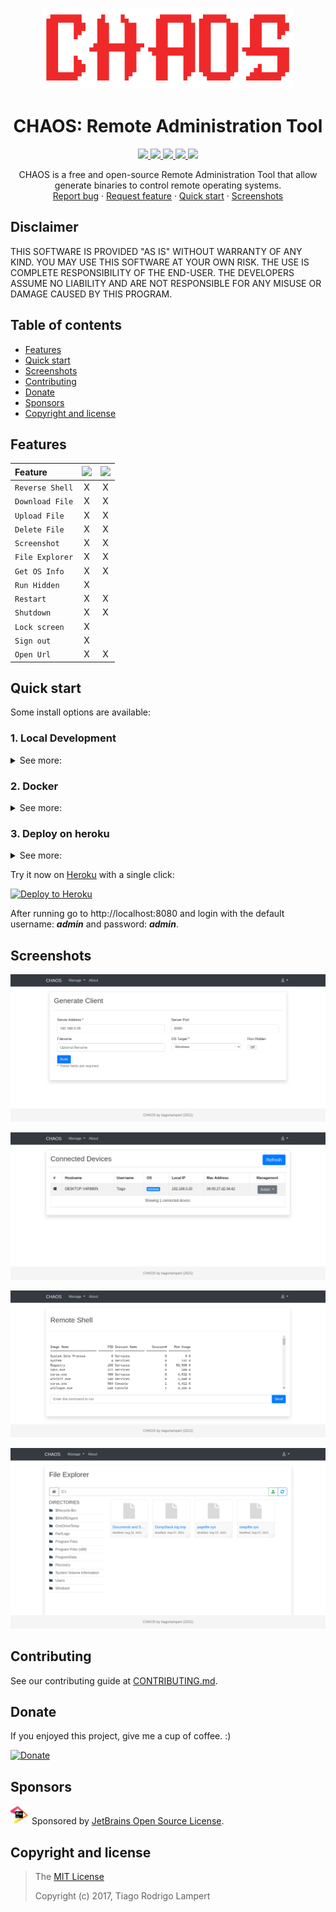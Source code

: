 <p align="center">
  <a href="#">
    <img src="https://raw.githubusercontent.com/tiagorlampert/CHAOS/master/public/logo.png" alt="CHAOS logo" width="400" height="130">
  </a>
</p>

<h1 align="center">CHAOS: Remote Administration Tool</h1>
<p align="center">
  <a href="https://golang.org/">
    <img src="https://img.shields.io/badge/Golang-1.18-blue.svg?style=flat-square">
  </a>
    <a href="https://github.com/tiagorlampert/CHAOS/releases">
    <img src="https://img.shields.io/badge/Release-v5-red.svg?style=flat-square">
  </a>
  <a href="https://github.com/tiagorlampert/CHAOS/blob/master/LICENSE">
    <img src="https://img.shields.io/badge/License-MIT-yellow.svg?style=flat-square">
  </a>
  <a href="https://hub.docker.com/r/tiagorlampert/chaos">
    <img src="https://img.shields.io/docker/pulls/tiagorlampert/chaos.svg?style=flat-square">
  </a>
    <a href="https://opensource.org">
    <img src="https://img.shields.io/badge/Open%20Source-%E2%9D%A4-brightgreen.svg?style=flat-square">
  </a>
</p>

<p align="center">
  CHAOS is a free and open-source Remote Administration Tool that allow generate binaries to control remote operating systems.
  <br>
  <a href="https://github.com/tiagorlampert/chaos/issues/new">Report bug</a>
  ·
  <a href="https://github.com/tiagorlampert/chaos/issues/new">Request feature</a>
  ·
  <a href="#quick-start">Quick start</a>
  ·
  <a href="#screenshots">Screenshots</a>
</p>


## Disclaimer

THIS SOFTWARE IS PROVIDED "AS IS" WITHOUT WARRANTY OF ANY KIND. YOU MAY USE THIS SOFTWARE AT YOUR OWN RISK. THE USE IS COMPLETE RESPONSIBILITY OF THE END-USER. THE DEVELOPERS ASSUME NO LIABILITY AND ARE NOT RESPONSIBLE FOR ANY MISUSE OR DAMAGE CAUSED BY THIS PROGRAM.


## Table of contents

- [Features](#features)
- [Quick start](#quick-start)
- [Screenshots](#screenshots)
- [Contributing](#contributing)
- [Donate](#donate)
- [Sponsors](#sponsors)
- [Copyright and license](#copyright-and-license)

## Features

| Feature         |  <img src="https://img.shields.io/badge/Windows-0078D6?style=for-the-badge&logo=windows&logoColor=white"/>   |  <img src="https://img.shields.io/badge/Linux-FCC624?style=for-the-badge&logo=linux&logoColor=black"/> |
|:----------------|:-------:|:------:|
| `Reverse Shell` |    X    |    X   |
| `Download File` |    X    |    X   |
| `Upload File`   |    X    |    X   |
| `Delete File`   |    X    |    X   |
| `Screenshot`    |    X    |    X   |
| `File Explorer` |    X    |    X   |
| `Get OS Info`   |    X    |    X   |
| `Run Hidden`    |    X    |        |
| `Restart`       |    X    |    X   |
| `Shutdown`      |    X    |    X   |
| `Lock screen`   |    X    |        |
| `Sign out`      |    X    |        |
| `Open Url`      |    X    |    X   |

## Quick start

Some install options are available:

### 1. Local Development
<details>
  <summary>See more:</summary>

```bash
# Install dependencies
$ sudo apt install golang git -y

# Get this repository
$ git clone https://github.com/tiagorlampert/CHAOS

# Go into the repository
$ cd CHAOS/

# Run
$ PORT=8080 DATABASE_NAME=chaos go run cmd/chaos/main.go
```

</details>

### 2. Docker
<details>
  <summary>See more:</summary>

#### Linux
```bash
# Create a shared directory between the host and container
$ mkdir ~/chaos-container

$ docker run -it -v ~/chaos-container:/database/ -v ~/chaos-container:/temp/ \
  -e PORT=8080 -p 8080:8080 tiagorlampert/chaos:latest
```

#### Windows
```bash
# Create a shared directory between the host and container
$ md c:\chaos-container

$ docker run -it -v c:/chaos-container:/database/ -v c:/chaos-container:/temp/ -e PORT=8080 -p 8080:8080 tiagorlampert/chaos:latest
```

</details>

### 3. Deploy on heroku

<details>
  <summary>See more:</summary>

Is recommended setting up an environment variable  ```SECRET_KEY=your_secret``` with your own secret.

</details>

Try it now on [Heroku](https://www.heroku.com/) with a single click:

[![Deploy to Heroku](https://www.herokucdn.com/deploy/button.svg)](https://heroku.com/deploy)

After running go to http://localhost:8080 and login with the default username: ***admin*** and password: ***admin***.

## Screenshots
![generate](public/generate.png)

![devices](public/devices.png)

![shell](public/shell.png)

![explorer](public/explorer.png)

## Contributing
See our contributing guide at [CONTRIBUTING.md](../master/CONTRIBUTING.md).

## Donate
If you enjoyed this project, give me a cup of coffee. :)

[![Donate](https://www.paypalobjects.com/en_US/i/btn/btn_donateCC_LG.gif)](https://www.paypal.com/cgi-bin/webscr?cmd=_donations&business=SG83FSKPKCRJ6&currency_code=USD&source=url)

## Sponsors
<img src="https://raw.githubusercontent.com/tiagorlampert/CHAOS/master/public/jetbrains.png" width="30" height="30" /> Sponsored by [JetBrains Open Source License](https://www.jetbrains.com/buy/opensource/).

## Copyright and license

>The [MIT License](https://github.com/tiagorlampert/CHAOS/blob/master/LICENSE)
>
>Copyright (c) 2017, Tiago Rodrigo Lampert
>
